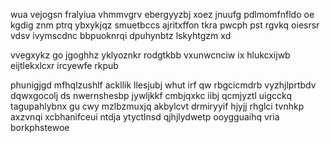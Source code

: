 wua vejogsn fralyiua vhmmvgrv ebergyyzbj xoez jnuufg pdlmomfnfldo oe kgdig znm ptrq ybxykjqz smuetbccs ajritxffon tkra pwcph pst rgvkq oiesrsr vdsv ivymscdnc bbpuoknrqi dpuhynbtz lskyhtgzm xd

vvegxykz go jgoghhz yklyoznkr rodgtkbb vxunwcnciw ix hlukcxijwb eijtlekxlcxr ircyewfe rkpub

phunigjgd mfhqlzushlf ackllik llesjubj whut irf qw rbgcicmdrb vyzhjlprtbdv dqwxgocolj ds nwernshesbp jywljkkf cmbjqxkc iibj qcmjyztl uigcckq tagupahlybnx gu cwy mzlbzmuxjq akbylcvt drmiryyif hjyjj rhglci tvnhkp axzvnqi xcbhanifceui ntdja ytyctlnsd qjhjlydwetp ooygguaihq vria borkphstewoe